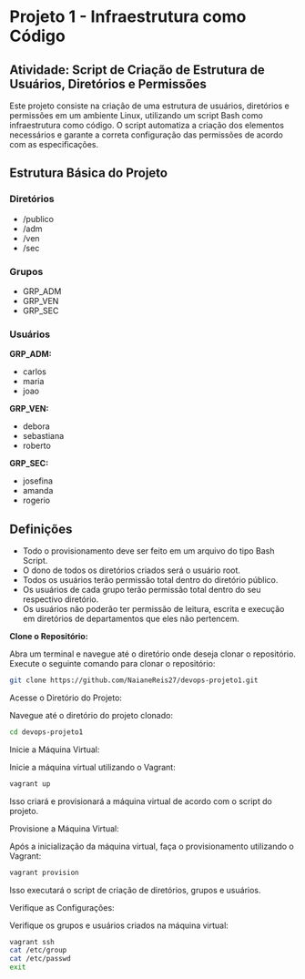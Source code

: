 # Projeto 1 - Infraestrutura como Código

## Atividade: Script de Criação de Estrutura de Usuários, Diretórios e Permissões

Este projeto consiste na criação de uma estrutura de usuários, diretórios e permissões em um ambiente Linux, utilizando um script Bash como infraestrutura como código. O script automatiza a criação dos elementos necessários e garante a correta configuração das permissões de acordo com as especificações.

## Estrutura Básica do Projeto

### Diretórios

- /publico
- /adm
- /ven
- /sec

### Grupos

- GRP_ADM
- GRP_VEN
- GRP_SEC

### Usuários

**GRP_ADM:**
- carlos
- maria
- joao

**GRP_VEN:**
- debora
- sebastiana
- roberto

**GRP_SEC:**
- josefina
- amanda
- rogerio

## Definições

- Todo o provisionamento deve ser feito em um arquivo do tipo Bash Script.
- O dono de todos os diretórios criados será o usuário root.
- Todos os usuários terão permissão total dentro do diretório público.
- Os usuários de cada grupo terão permissão total dentro do seu respectivo diretório.
- Os usuários não poderão ter permissão de leitura, escrita e execução em diretórios de departamentos que eles não pertencem.


 **Clone o Repositório:**

   Abra um terminal e navegue até o diretório onde deseja clonar o repositório. Execute o seguinte comando para clonar o repositório:

   ```bash
   git clone https://github.com/NaianeReis27/devops-projeto1.git
```

Acesse o Diretório do Projeto:

Navegue até o diretório do projeto clonado:

```bash
cd devops-projeto1
```
Inicie a Máquina Virtual:

Inicie a máquina virtual utilizando o Vagrant:

```bash
vagrant up
```
Isso criará e provisionará a máquina virtual de acordo com o script do projeto.

Provisione a Máquina Virtual:

Após a inicialização da máquina virtual, faça o provisionamento utilizando o Vagrant:

```bash
vagrant provision
```
Isso executará o script de criação de diretórios, grupos e usuários.

Verifique as Configurações:

Verifique os grupos e usuários criados na máquina virtual:

```bash
vagrant ssh
cat /etc/group
cat /etc/passwd
exit
```
